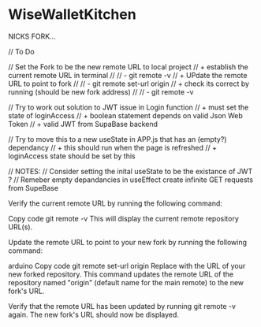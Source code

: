 # WiseWalletKitchen

NICKS FORK...

// To Do

// Set the Fork to be the new remote URL to local project
// + establish the current remote URL in terminal
// // - git remote -v
// + UPdate the remote URL to point to fork
// // - git remote set-url origin <new-fork-url>
// + check its correct by running (should be new fork address)
// // - git remote -v

// Try to work out solution to JWT issue in Login function
// + must set the state of loginAccess 
// + boolean statement depends on valid Json Web Token
// + valid JWT from SupaBase backend


// Try to move this to a new useState in APP.js that has an (empty?) dependancy 
// + this should run when the page is refreshed
// + loginAccess state should be set by this

// NOTES:
// Consider setting the inital useState to be the existance of JWT ?
// Remeber empty depandancies in useEffect create infinite GET requests from SupeBase










Verify the current remote URL by running the following command:

Copy code
git remote -v
This will display the current remote repository URL(s).

Update the remote URL to point to your new fork by running the following command:

arduino
Copy code
git remote set-url origin <new-fork-url>
Replace <new-fork-url> with the URL of your new forked repository. This command updates the remote URL of the repository named "origin" (default name for the main remote) to the new fork's URL.

Verify that the remote URL has been updated by running git remote -v again. The new fork's URL should now be displayed.
